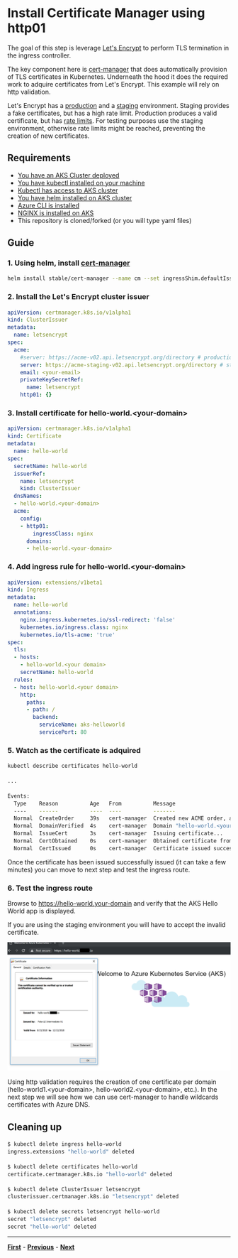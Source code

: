 # Install Certificate Manager using http01

The goal of this step is leverage [Let's Encrypt](https://letsencrypt.org/) to perform TLS termination in the ingress controller.

The key component here is [cert-manager](https://github.com/jetstack/cert-manager) that does automatically provision of TLS certificates in Kubernetes. Underneath the hood it does the required work to adquire certificates from Let's Encrypt. This example will rely on http validation.

Let's Encrypt has a [production](https://community.letsencrypt.org/t/acme-v2-production-environment-wildcards/55578) and a [staging](https://letsencrypt.org/docs/staging-environment/) environment. Staging provides a fake certificates, but has a high rate limit. Production produces a valid certificate, but has [rate limits](https://letsencrypt.org/docs/rate-limits/). For testing purposes use the staging environment, otherwise rate limits might be reached, preventing the creation of new certificates.

## Requirements

- [You have an AKS Cluster deployed](./create-aks-cluster.md)
- [You have kubectl installed on your machine](https://kubernetes.io/docs/tasks/tools/install-kubectl/)
- [Kubectl has access to AKS cluster](https://docs.microsoft.com/en-us/azure/aks/kubernetes-walkthrough#connect-to-the-cluster)
- [You have helm installed on AKS cluster](https://docs.microsoft.com/en-us/azure/aks/kubernetes-helm)
- [Azure CLI is installed](https://docs.microsoft.com/en-us/cli/azure/install-azure-cli?view=azure-cli-latest)
- [NGINX is installed on AKS](./install-nginx-ingress.md)
- This repository is cloned/forked (or you will type yaml files)

## Guide

### 1. Using helm, install [cert-manager](https://github.com/helm/charts/tree/master/stable/cert-manager)

```bash
helm install stable/cert-manager --name cm --set ingressShim.defaultIssuerName=letsencrypt --set ingressShim.defaultIssuerKind=ClusterIssuer
```

### 2. Install the Let's Encrypt cluster issuer

```yaml
apiVersion: certmanager.k8s.io/v1alpha1
kind: ClusterIssuer
metadata:
  name: letsencrypt
spec:
  acme:
    #server: https://acme-v02.api.letsencrypt.org/directory # production
    server: https://acme-staging-v02.api.letsencrypt.org/directory # staging
    email: <your-email>
    privateKeySecretRef:
      name: letsencrypt
    http01: {}
```

### 3. Install certificate for hello-world.&lt;your-domain&gt;

```yaml
apiVersion: certmanager.k8s.io/v1alpha1
kind: Certificate
metadata:
  name: hello-world
spec:
  secretName: hello-world
  issuerRef:
    name: letsencrypt
    kind: ClusterIssuer
  dnsNames:
  - hello-world.<your-domain>
  acme:
    config:
    - http01:
        ingressClass: nginx
      domains:
      - hello-world.<your-domain>
```

### 4. Add ingress rule for hello-world.&lt;your-domain&gt;

```yaml
apiVersion: extensions/v1beta1
kind: Ingress
metadata:
  name: hello-world
  annotations:
    nginx.ingress.kubernetes.io/ssl-redirect: 'false'
    kubernetes.io/ingress.class: nginx
    kubernetes.io/tls-acme: 'true'
spec:
  tls:
  - hosts:
    - hello-world.<your domain>
    secretName: hello-world
  rules:
  - host: hello-world.<your domain>
    http:
      paths:
      - path: /
        backend:
          serviceName: aks-helloworld
          servicePort: 80
```

### 5. Watch as the certificate is adquired

```bash
kubectl describe certificates hello-world

...

Events:
  Type    Reason          Age   From          Message
  ----    ------          ----  ----          -------
  Normal  CreateOrder     39s   cert-manager  Created new ACME order, attempting validation...
  Normal  DomainVerified  4s    cert-manager  Domain "hello-world.<your domain>" verified with "http-01" validation
  Normal  IssueCert       3s    cert-manager  Issuing certificate...
  Normal  CertObtained    0s    cert-manager  Obtained certificate from ACME server
  Normal  CertIssued      0s    cert-manager  Certificate issued successfully
```

Once the certificate has been issued successfully issued (it can take a few minutes) you can move to next step and test the ingress route.

### 6. Test the ingress route

Browse to https://hello-world.your-domain and verify that the AKS Hello World app is displayed.

If you are using the staging environment you will have to accept the invalid certificate.

![Let's Encrypt fake certificate](media/lets-encrypt-fake-certificate.png)

Using http validation requires the creation of one certificate per domain (hello-world1.&lt;your-domain&gt;, hello-world2.&lt;your-domain&gt;, etc.). In the next step we will see how we can use cert-manager to handle wildcards certificates with Azure DNS.

## Cleaning up

```bash
$ kubectl delete ingress hello-world
ingress.extensions "hello-world" deleted

$ kubectl delete certificates hello-world
certificate.certmanager.k8s.io "hello-world" deleted

$ kubectl delete ClusterIssuer letsencrypt
clusterissuer.certmanager.k8s.io "letsencrypt" deleted

$ kubectl delete secrets letsencrypt hello-world
secret "letsencrypt" deleted
secret "hello-world" deleted
```

***
[**First**](./readme.md) - [**Previous**](./install-nginx-ingress.md) - [**Next**](./setup-wildcard-certificates-with-azure-dns.md)